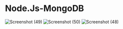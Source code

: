 # Node.Js-MongoDB

![Screenshot (49)](https://user-images.githubusercontent.com/97346366/180590695-9666d472-c8bf-4a33-8117-3caf11b0cc53.png)
![Screenshot (50)](https://user-images.githubusercontent.com/97346366/180590698-5222ca95-ee7e-48a4-bb0c-4fe64339c97d.png)
![Screenshot (48)](https://user-images.githubusercontent.com/97346366/180590699-937aae22-7558-439e-bc99-772a4d539413.png)

